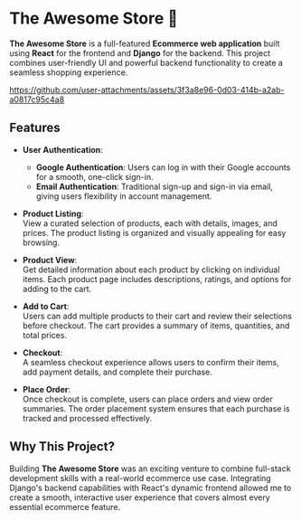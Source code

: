 

# The Awesome Store 🛒

**The Awesome Store** is a full-featured **Ecommerce web application** built using **React** for the frontend and **Django** for the backend. This project combines user-friendly UI and powerful backend functionality to create a seamless shopping experience.


https://github.com/user-attachments/assets/3f3a8e96-0d03-414b-a2ab-a0817c95c4a8


## Features

- **User Authentication**:  
  - **Google Authentication**: Users can log in with their Google accounts for a smooth, one-click sign-in.
  - **Email Authentication**: Traditional sign-up and sign-in via email, giving users flexibility in account management.

- **Product Listing**:  
  View a curated selection of products, each with details, images, and prices. The product listing is organized and visually appealing for easy browsing.

- **Product View**:  
  Get detailed information about each product by clicking on individual items. Each product page includes descriptions, ratings, and options for adding to the cart.

- **Add to Cart**:  
  Users can add multiple products to their cart and review their selections before checkout. The cart provides a summary of items, quantities, and total prices.

- **Checkout**:  
  A seamless checkout experience allows users to confirm their items, add payment details, and complete their purchase.

- **Place Order**:  
  Once checkout is complete, users can place orders and view order summaries. The order placement system ensures that each purchase is tracked and processed effectively.

## Why This Project?

Building **The Awesome Store** was an exciting venture to combine full-stack development skills with a real-world ecommerce use case. Integrating Django's backend capabilities with React's dynamic frontend allowed me to create a smooth, interactive user experience that covers almost every essential ecommerce feature.
